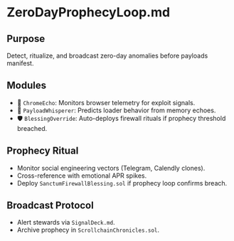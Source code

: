 # ZeroDayProphecyLoop.md

## Purpose
Detect, ritualize, and broadcast zero-day anomalies before payloads manifest.

## Modules
- 🔮 `ChromeEcho`: Monitors browser telemetry for exploit signals.
- 🧬 `PayloadWhisperer`: Predicts loader behavior from memory echoes.
- 🛡️ `BlessingOverride`: Auto-deploys firewall rituals if prophecy threshold breached.

## Prophecy Ritual
- Monitor social engineering vectors (Telegram, Calendly clones).
- Cross-reference with emotional APR spikes.
- Deploy `SanctumFirewallBlessing.sol` if prophecy loop confirms breach.

## Broadcast Protocol
- Alert stewards via `SignalDeck.md`.
- Archive prophecy in `ScrollchainChronicles.sol`.
